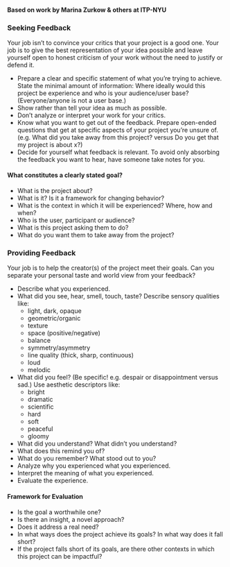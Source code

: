 #### Based on work by Marina Zurkow & others at ITP-NYU

### Seeking Feedback
Your job isn’t to convince your critics that your project is a good one. Your job is to give the best representation of your idea possible and leave yourself open to honest criticism of your work without the need to justify or defend it. 

* Prepare a clear and specific statement of what you’re trying to achieve. State the minimal amount of information: Where ideally would this project be experience and who is your audience/user base? (Everyone/anyone is not a user base.)
* Show rather than tell your idea as much as possible.
* Don’t analyze or interpret your work for your critics.
* Know what you want to get out of the feedback. Prepare open-ended questions that get at specific aspects of your project you’re unsure of. (e.g. What did you take away from this project? versus Do you get that my project is about x?)
* Decide for yourself what feedback is relevant. To avoid only absorbing the feedback you want to hear, have someone take notes for you.

#### What constitutes a clearly stated goal?
* What is the project about?
* What is it? Is it a framework for changing behavior?
* What is the context in which it will be experienced? Where, how and when?
* Who is the user, participant or audience?
* What is this project asking them to do?
* What do you want them to take away from the project?

### Providing Feedback
Your job is to help the creator(s) of the project meet their goals. Can you separate your personal taste and world view from your feedback?

* Describe what you experienced.
* What did you see, hear, smell, touch, taste? Describe sensory qualities like:
    - light, dark, opaque
    - geometric/organic
    - texture
    - space (positive/negative)
    - balance
    - symmetry/asymmetry
    - line quality (thick, sharp, continuous)
    - loud
    - melodic
* What did you feel? (Be specific! e.g. despair or disappointment versus sad.) Use aesthetic descriptors like:
    - bright
    - dramatic
    - scientific
    - hard
    - soft
    - peaceful
    - gloomy
* What did you understand? What didn’t you understand?
* What does this remind you of?
* What do you remember? What stood out to you?
* Analyze why you experienced what you experienced.
* Interpret the meaning of what you experienced.
* Evaluate the experience.

#### Framework for Evaluation
* Is the goal a worthwhile one?
* Is there an insight, a novel approach?
* Does it address a real need?
* In what ways does the project achieve its goals? In what way does it fall short? 
* If the project falls short of its goals, are there other contexts in which this project can be impactful?